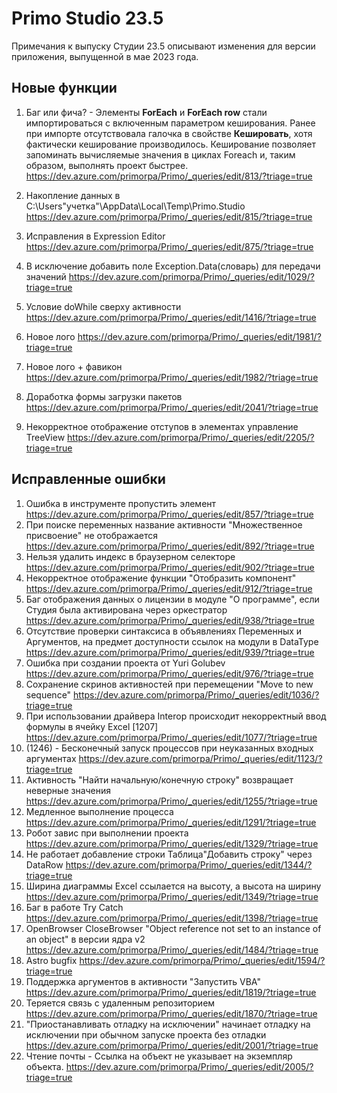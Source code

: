 # Primo Studio 23.5

Примечания к выпуску Студии 23.5 описывают изменения для версии приложения, выпущенной в мае 2023 года.

## Новые функции 

1. Баг или фича? - Элементы **ForEach** и **ForEach row** стали импортироваться с включенным параметром кеширования. Ранее при импорте отсутствовала галочка в свойстве **Кешировать**, хотя фактически кеширование производилось. Кеширование позволяет запоминать вычисляемые значения в циклах Foreach и, таким образом, выполнять проект быстрее.  
https://dev.azure.com/primorpa/Primo/_queries/edit/813/?triage=true


1. Накопление данных в C:\Users\"учетка"\AppData\Local\Temp\Primo.Studio https://dev.azure.com/primorpa/Primo/_queries/edit/815/?triage=true


1. Исправления в Expression Editor https://dev.azure.com/primorpa/Primo/_queries/edit/875/?triage=true


2. В исключение добавить поле Exception.Data(словарь) для передачи значений https://dev.azure.com/primorpa/Primo/_queries/edit/1029/?triage=true


3. Условие doWhile сверху активности https://dev.azure.com/primorpa/Primo/_queries/edit/1416/?triage=true


4. Новое лого https://dev.azure.com/primorpa/Primo/_queries/edit/1981/?triage=true


5. Новое лого + фавикон https://dev.azure.com/primorpa/Primo/_queries/edit/1982/?triage=true


6. Доработка формы загрузки пакетов https://dev.azure.com/primorpa/Primo/_queries/edit/2041/?triage=true


7. Некорректное отображение отступов в элементах управление TreeView https://dev.azure.com/primorpa/Primo/_queries/edit/2205/?triage=true




## Исправленные ошибки
1. Ошибка в инструменте пропустить элемент https://dev.azure.com/primorpa/Primo/_queries/edit/857/?triage=true
2. При поиске переменных название активности "Множественное присвоение" не отображается https://dev.azure.com/primorpa/Primo/_queries/edit/892/?triage=true
3. Нельзя удалить индекс в браузерном селекторе https://dev.azure.com/primorpa/Primo/_queries/edit/902/?triage=true
4. Некорректное отображение функции "Отобразить компонент" https://dev.azure.com/primorpa/Primo/_queries/edit/912/?triage=true
5. Баг отображения данных о лицензии в модуле "О программе", если Студия была активирована через оркестратор https://dev.azure.com/primorpa/Primo/_queries/edit/938/?triage=true
6. Отсутствие проверки синтаксиса в объявлениях Переменных и Аргументов, на предмет доступности ссылок на модули в DataType https://dev.azure.com/primorpa/Primo/_queries/edit/939/?triage=true
7. Ошибка при создании проекта от Yuri Golubev https://dev.azure.com/primorpa/Primo/_queries/edit/976/?triage=true
8. Сохранение скринов активностей при перемещении "Move to new sequence" https://dev.azure.com/primorpa/Primo/_queries/edit/1036/?triage=true
9. При использовании драйвера Interop происходит некорректный ввод формулы в ячейку Excel [1207] https://dev.azure.com/primorpa/Primo/_queries/edit/1077/?triage=true
10. (1246) - Бесконечный запуск процессов при неуказанных входных аргументах https://dev.azure.com/primorpa/Primo/_queries/edit/1123/?triage=true
11. Активность "Найти начальную/конечную строку" возвращает неверные значения https://dev.azure.com/primorpa/Primo/_queries/edit/1255/?triage=true
12. Медленное выполнение процесса https://dev.azure.com/primorpa/Primo/_queries/edit/1291/?triage=true
13. Робот завис при выполнении проекта https://dev.azure.com/primorpa/Primo/_queries/edit/1329/?triage=true
14. Не работает добавление строки Таблица\"Добавить строку" через DataRow https://dev.azure.com/primorpa/Primo/_queries/edit/1344/?triage=true
15. Ширина диаграммы Excel ссылается на высоту, а высота на ширину https://dev.azure.com/primorpa/Primo/_queries/edit/1349/?triage=true
16. Баг в работе Try Catch https://dev.azure.com/primorpa/Primo/_queries/edit/1398/?triage=true
17. OpenBrowser CloseBrowser "Object reference not set to an instance of an object" в версии ядра v2 https://dev.azure.com/primorpa/Primo/_queries/edit/1484/?triage=true
18. Astro bugfix https://dev.azure.com/primorpa/Primo/_queries/edit/1594/?triage=true
19. Поддержка аргументов в активности "Запустить VBA" https://dev.azure.com/primorpa/Primo/_queries/edit/1819/?triage=true
20. Теряется связь с удаленным репозиторием https://dev.azure.com/primorpa/Primo/_queries/edit/1870/?triage=true
21. "Приостанавливать отладку на исключении" начинает отладку на исключении при обычном запуске проекта без отладки https://dev.azure.com/primorpa/Primo/_queries/edit/2001/?triage=true
22. Чтение почты - Ссылка на объект не указывает на экземпляр объекта. https://dev.azure.com/primorpa/Primo/_queries/edit/2005/?triage=true



